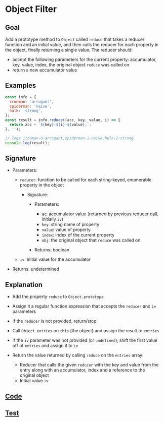 # Object Filter

## Goal

Add a prototype method to `Object` called `reduce` that takes a reducer function and an initial value, and then calls the reducer for each property in the object, finally returning a single value. The reducer should:

- accept the following parameters for the current property: accumulator, key, value, index, the original object `reduce` was called on
- return a new accumulator value

## Examples

```js
const info = {
  ironman: 'arrogant',
  spiderman: 'naive',
  hulk: 'strong',
};
const result = info.reduce((acc, key, value, i) => {
  return acc + `${key}-${i}-${value},`;
}, '');

// logs ironman-0-arrogant,spiderman-1-naive,hulk-2-strong,
console.log(result);
```

## Signature

- Parameters:

  - `reducer`: function to be called for each string-keyed, enumerable property in the object

    - Signature:

      - Parameters:

        - `ac`: accumulator value (returned by previous reducer call, initially `iv`)
        - `key`: string name of property
        - `value`: value of property
        - `index`: index of the current property
        - `obj`: the original object that `reduce` was called on

      - Returns: boolean

  - `iv`: initial value for the accumulator

- Returns: undetermined

## Explanation

- Add the property `reduce` to `Object.prototype`
- Assign it a regular function expression that accepts the `reducer` and `iv` parameters
- If the `reducer` is not provided, return/stop
- Call `Object.entries` on `this` (the object) and assign the result to `entries`
- If the `iv` parameter was not provided (or `undefined`), shift the first value off of `entries` and assign it to `iv`
- Return the value returned by calling `reduce` on the `entries` array:

  - Reducer that calls the given `reducer` with the key and value from the entry along with an accumulator, index and a reference to the original object
  - Initial value `iv`

## [Code](index.js)

## [Test](index.test.js)
